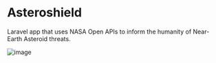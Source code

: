 # Asteroshield
Laravel app that uses NASA Open APIs to inform the humanity of Near-Earth Asteroid threats.

![image](https://user-images.githubusercontent.com/15221488/44742441-21c97280-ab00-11e8-9b97-bab3442d8b82.png)
